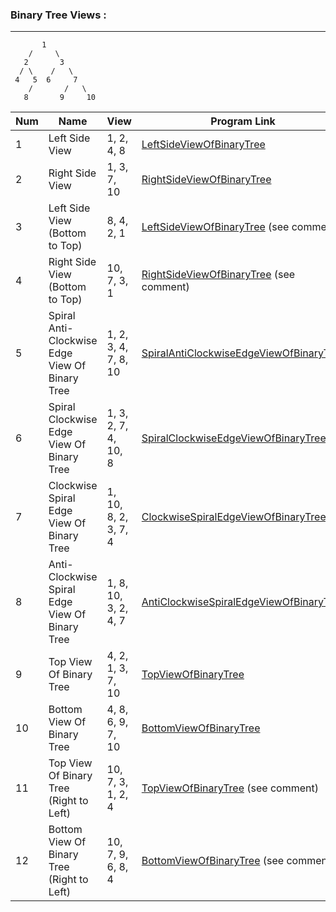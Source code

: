 

### Binary Tree Views :

-----------------------

           1
        /     \
       2       3
      / \    /   \
     4   5  6     7
        /       /   \
       8       9     10



| Num | Name                                           | View                 | Program Link                                                                                                                    |
|-----|------------------------------------------------|----------------------|---------------------------------------------------------------------------------------------------------------------------------|
| 1   | Left Side View                                 | 1, 2, 4, 8           | [LeftSideViewOfBinaryTree](../src/in/sachinshinde/binarytree/views/LeftSideViewOfBinaryTree.java)                               |
| 2   | Right Side View                                | 1, 3, 7, 10          | [RightSideViewOfBinaryTree](../src/in/sachinshinde/binarytree/views/RightSideViewOfBinaryTree.java)                             |
| 3   | Left Side View (Bottom to Top)                 | 8, 4, 2, 1           | [LeftSideViewOfBinaryTree](../src/in/sachinshinde/binarytree/views/LeftSideViewOfBinaryTree.java) (see comment)                 |
| 4   | Right Side View (Bottom to Top)                | 10, 7, 3, 1          | [RightSideViewOfBinaryTree](../src/in/sachinshinde/binarytree/views/RightSideViewOfBinaryTree.java) (see comment)               |
| 5   | Spiral Anti-Clockwise Edge View Of Binary Tree | 1, 2, 3, 4, 7, 8, 10 | [SpiralAntiClockwiseEdgeViewOfBinaryTree](../src/in/sachinshinde/binarytree/views/SpiralAntiClockwiseEdgeViewOfBinaryTree.java) |
| 6   | Spiral Clockwise Edge View Of Binary Tree      | 1, 3, 2, 7, 4, 10, 8 | [SpiralClockwiseEdgeViewOfBinaryTree](../src/in/sachinshinde/binarytree/views/SpiralClockwiseEdgeViewOfBinaryTree.java)         |
| 7   | Clockwise Spiral Edge View Of Binary Tree      | 1, 10, 8, 2, 3, 7, 4 | [ClockwiseSpiralEdgeViewOfBinaryTree](../src/in/sachinshinde/binarytree/views/ClockwiseSpiralEdgeViewOfBinaryTree.java)         |
| 8   | Anti-Clockwise Spiral Edge View Of Binary Tree | 1, 8, 10, 3, 2, 4, 7 | [AntiClockwiseSpiralEdgeViewOfBinaryTree](../src/in/sachinshinde/binarytree/views/AntiClockwiseSpiralEdgeViewOfBinaryTree.java) |
| 9   | Top View Of Binary Tree                        | 4, 2, 1, 3, 7, 10    | [TopViewOfBinaryTree](../src/in/sachinshinde/binarytree/views/TopViewOfBinaryTree.java)                                         |
| 10  | Bottom View Of Binary Tree                     | 4, 8, 6, 9, 7, 10    | [BottomViewOfBinaryTree](../src/in/sachinshinde/binarytree/views/BottomViewOfBinaryTree.java)                                   |
| 11  | Top View Of Binary Tree (Right to Left)        | 10, 7, 3, 1, 2, 4    | [TopViewOfBinaryTree](../src/in/sachinshinde/binarytree/views/TopViewOfBinaryTree.java) (see comment)                           |
| 12  | Bottom View Of Binary Tree (Right to Left)     | 10, 7, 9, 6, 8, 4    | [BottomViewOfBinaryTree](../src/in/sachinshinde/binarytree/views/BottomViewOfBinaryTree.java) (see comment)                     |